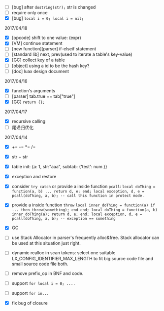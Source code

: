 
 + [ ]  [bug] after `dostring(str);` str is changed
 + [ ]  require only once
 + [X]  [bug] `local i = 0; local i = nil;`

2017/04/18
 + [X]  [opcode] shift to one value: \(expr\)
 + [X]  [VM] continue statement
 + [ ]  [new function][parser] if-elseif statement
 + [ ]  [standard lib] next, prev(used to iterate a table's key-value)
 + [X]  [GC] collect key of a table
 + [ ]  [object] using a id to be the hash key?
 + [ ]  [doc] luax design document

2017/04/16
 + [X]  function's arguments
 + [ ]  [parser] tab.true == tab["true"]
 + [X]  [GC] `return {};`

2017/04/17
 + [X]  recursive calling
 + [ ]  尾递归优化

2017/04/14
 + [X]  += -= *= /=
 + [X]  str + str
 + [X]  table init: {a: 1, str:"aaa", subtab: {'test': num }}
 + [X]  exception and restore
 + [X]  consider `try catch` or provide a inside function `pcall`:
        ```
        local doThing = function(a, b) ... return d, e; end;
        local exception, d, e = pcall(doThing, a, b); -- call this function in protect mode.
        ```
 + [X]  provide a inside function `throw`
        ```
        local inner_doThing = function(a) if ... then throw(something); end end;
        local doThing = function(a, b) inner_doThing(a); return d, e; end;
        local exception, d, e = pcall(doThing, a, b); -- exception == something
        ```
 + [X]  GC

 + [ ]  use Stack Allocator in parser's frequently alloc&free. Stack allocator can be used at this situation just right.
 + [ ]  dynamic realloc in scan tokens: select one suitable LX_CONFIG_IDENTIFIER_MAX_LENGTH to fit big source code file and small source code file both.
 + [ ] remove prefix_op in BNF and code.
 + [ ] support `for local i = 0; ....`
 + [ ] support `for in...`
 + [X] fix bug of closure
